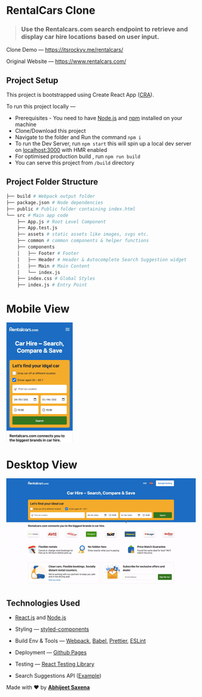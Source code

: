 # **RentalCars Clone**

> ### Use the Rentalcars.com search endpoint to retrieve and display car hire locations based on user input.

Clone Demo — https://itsrockyy.me/rentalcars/

Original Website — https://www.rentalcars.com/

## Project Setup

This project is bootstrapped using Create React App ([CRA](https://reactjs.org/docs/create-a-new-react-app.html)).

To run this project locally —

-   Prerequisites - You need to have [Node.js](https://nodejs.org/en/download/) and [npm](https://docs.npmjs.com/) installed on your machine
-   Clone/Download this project
-   Navigate to the folder and Run the command `npm i`
-   To run the Dev Server, run `npm start` this will spin up a local dev server on [localhost:3000](localhost:3000) with HMR enabled
-   For optimised production build , run `npm run build`
-   You can serve this project from `/build` directory

## Project Folder Structure

```bash
├── build # Webpack output folder
├── package.json # Node dependencies
├── public # Public folder containing index.html
└── src # Main app code
    ├── App.js # Root Level Component
    ├── App.test.js
    ├── assets # static assets like images, svgs etc.
    ├── common # common components & helper functions
    ├── components
    │   ├── Footer # Footer
    │   ├── Header # Header & Autocomplete Search Suggestion widget
    │   ├── Main # Main Content
    │   └── index.js
    ├── index.css # Global Styles
    ├── index.js # Entry Point
```

# Mobile View

<img src="./demo/mobile.gif" width="177" height="320">

# Desktop View

<img src="./demo/desktop.gif" >

## Technologies Used

-   [React.js](https://reactjs.org) and [Node.js](https://nodejs.org/en/)

-   Styling — [styled-components](https://styled-components.com/)

-   Build Env & Tools — [Webpack](https://webpack.js.org/), [Babel](https://babeljs.io/), [Prettier](https://prettier.io/), [ESLint](https://eslint.org/)

-   Deployment — [Github Pages](https://pages.github.com/)

-   Testing — [React Testing Library](https://testing-library.com/docs/react-testing-library/intro/)

-   Search Suggestions API ([Example](https://www.rentalcars.com/FTSAutocomplete.do?solrIndex=fts_en&solrRows=6&solrTerm=search-string"))

Made with ️❤︎ by **[Abhijeet Saxena](https://itsrockyy.github.io/ 'Abhijeet Saxena')**

